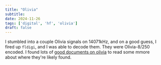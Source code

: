 ```yaml
---
title: "Olivia"
subtitle:
date: 2024-11-26
tags: ['digital', 'hf', 'olivia']
draft: false
---
```


I stumbled into a couple Olivia signals
on 14071kHz,
and on a good guess,
I fired up `fldigi`,
and I was able to decode them.
They were Olivia-8/250 encoded.
I found lots of [good documents
on olivia](https://groups.io/g/Olivia)
to read some mmore about where they're likely found.

<!--more-->
